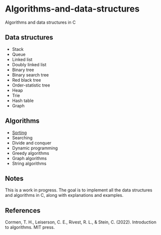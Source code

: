 # Algorithms-and-data-structures

Algorithms and data structures in C

## Data structures

* Stack
* Queue
* Linked list
* Doubly linked list
* Binary tree
* Binary search tree
* Red black tree
* Order-statistic tree
* Heap
* Trie
* Hash table
* Graph

## Algorithms

* [Sorting](https://github.com/pl3onasm/Algorithms-and-data-structures/tree/main/algorithms/sorting)
* Searching
* Divide and conquer
* Dynamic programming
* Greedy algorithms
* Graph algorithms
* String algorithms

## Notes

This is a work in progress. The goal is to implement all the data structures and algorithms in C, along with explanations and examples.  

## References

Cormen, T. H., Leiserson, C. E., Rivest, R. L., & Stein, C. (2022). Introduction to algorithms. MIT press.
